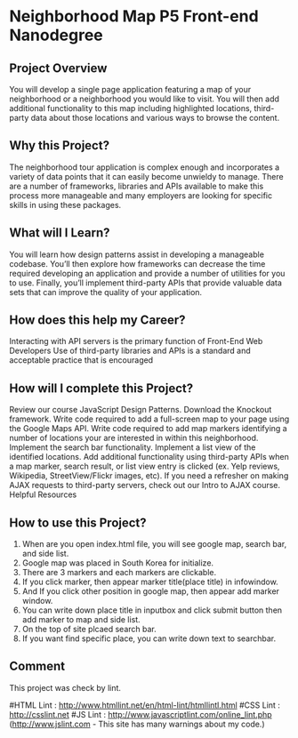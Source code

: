 # Neighborhood Map P5 Front-end Nanodegree

## Project Overview

You will develop a single page application featuring a map of your neighborhood or a neighborhood you would like to visit. You will then add additional functionality to this map including highlighted locations, third-party data about those locations and various ways to browse the content.

## Why this Project?

The neighborhood tour application is complex enough and incorporates a variety of data points that it can easily become unwieldy to manage. There are a number of frameworks, libraries and APIs available to make this process more manageable and many employers are looking for specific skills in using these packages.

## What will I Learn?

You will learn how design patterns assist in developing a manageable codebase. You’ll then explore how frameworks can decrease the time required developing an application and provide a number of utilities for you to use. Finally, you’ll implement third-party APIs that provide valuable data sets that can improve the quality of your application.

## How does this help my Career?

Interacting with API servers is the primary function of Front-End Web Developers
Use of third-party libraries and APIs is a standard and acceptable practice that is encouraged

## How will I complete this Project?

Review our course JavaScript Design Patterns.
Download the Knockout framework.
Write code required to add a full-screen map to your page using the Google Maps API.
Write code required to add map markers identifying a number of locations your are interested in within this neighborhood.
Implement the search bar functionality.
Implement a list view of the identified locations.
Add additional functionality using third-party APIs when a map marker, search result, or list view entry is clicked (ex. Yelp reviews, Wikipedia, StreetView/Flickr images, etc). If you need a refresher on making AJAX requests to third-party servers, check out our Intro to AJAX course.
Helpful Resources

## How to use this Project?
1. When are you open index.html file, you will see google map, search bar, and side list.
2. Google map was placed in South Korea for initialize.
3. There are 3 markers and each markers are clickable.
4. If you click marker, then appear marker title(place title) in infowindow.
5. And If you click other position in google map, then appear add marker window.
6. You can write down place title in inputbox and click submit button then add marker to map and side list.
7. On the top of site plcaed search bar.
8. If you want find specific place, you can write down text to searchbar.

## Comment
This project was check by lint.

#HTML Lint : http://www.htmllint.net/en/html-lint/htmllintl.html
#CSS Lint : http://csslint.net
#JS Lint : http://www.javascriptlint.com/online_lint.php
         (http://www.jslint.com - This site has many warnings about my code.)
